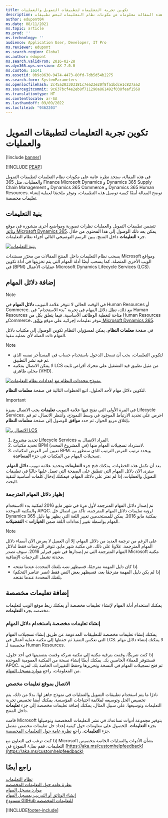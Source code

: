 ```yaml
---
title: تكوين تجربة التعليمات لتطبيقات التمويل والعمليات
description: توفر هذه المقالة معلومات عن مكونات نظام التعليمات لبعض تطبيقات Microsoft Dynamics 365.
author: edupont04
ms.date: 08/11/2021
ms.topic: article
ms.prod: ''
ms.technology: ''
audience: Application User, Developer, IT Pro
ms.reviewer: edupont
ms.search.region: Global
ms.author: edupont
ms.search.validFrom: 2016-02-28
ms.dyn365.ops.version: AX 7.0.0
ms.custom: 16141
ms.assetid: 0b9c8630-9474-4473-80fd-7db5d54b2275
ms.search.form: SystemParameters
ms.openlocfilehash: 2c45a203303181c7ea23e20f8fa1bdce1c827aa2
ms.sourcegitcommit: 9c637bcf4e2eb8f711290a861492f038feaf1568
ms.translationtype: HT
ms.contentlocale: ar-SA
ms.lasthandoff: 09/09/2022
ms.locfileid: "9462203"
---
```

# <a name="configure-the-help-experience-for-finance-and-operations-apps"></a>تكوين تجربة التعليمات لتطبيقات التمويل والعمليات

[!include [banner](../includes/banner.md)]


[!INCLUDE [PEAP](../../../includes/peap-1.md)]

في هذه المقالة، ستجد نظرة عامة على مكونات نظام التعليمات لتطبيقات التمويل والعمليات، مثل 365‎ Finance Microsoft Dynamics و Dynamics 365 Supply Chain Management و Dynamics 365 Commerce و Dynamics 365 Human Resources. توضح المقالة أيضًا كيفية توصيل هذه التطبيقات، وتوفر ملخصًا لعملية إنشاء تعليمات مخصصة.

## <a name="help-architecture"></a>بنية التعليمات

تتضمن تطبيقات التمويل والعمليات نظرات تصورية ومواضيع أخرى منشورة في موقع [وثائق Microsoft Dynamics 365](/dynamics365/). يمكن بعد ذلك الوصول إلى هذا المحتوى من خلال جزء **التعليمات** داخل المنتج. يبين الرسم التوضيحي التالي أجزاء نظام التعليمات.

[![بنية التعليمات.](./media/help-architecture.png)](./media/help-architecture.png)

يسحب نظام التعليمات داخل المنتج المقالات من محرّر مستندات Microsoft ومواقع الويب الأخرى المتصلة. كما يسحب أيضًا أدلة المهام التي يتم تخزينها في ‏‫أداة تكوين عمليات الأعمال (BPM)‬ في Microsoft Dynamics Lifecycle Services (LCS).

## <a name="adding-task-guides"></a>إضافة دلائل المهام

> [!NOTE]
> في الوقت الحالي لا تتوفر علامة التبويب **دلائل المهام** في Human Resources أو Commerce. <!--We are currently working to enable this functionality in a future release.--> مع ذلك، تظل دلائل المهام في تجربة "بدء الاستخدام" في Human Resources متاحة لتغطية الوظائف الأساسية. فيما يتعلق بكل من Human Resources وCommerce، تتوفر تعليمات إجرائية على موقع [وثائق Microsoft Dynamics 365](/dynamics365/).

في صفحة **معلمات النظام**، يمكن لمسؤولي النظام تكوين الوصول إلى مكتبات دلائل المهام ذات الصلة لأي عملية تنفيذ.

> [!NOTE]
> - لتكوين التعليمات، يجب أن تسجل الدخول باستخدام حساب في المستأجر نفسه الذي تم فيه نشر التطبيق.
> - لا يمكن الاتصال بمكتبة LCS من مثيل تطبيق قيد التشغيل على محرك أقراص ثابت محلي ظاهري (VHD).

[![نموذج محددات النظام مع إعدادات نظام التعليمات.](./media/system-parameters_ops-1024x437.png)](./media/system-parameters_ops.png)

لتكوين دلائل مهام لأحد الحلول، اتبع الخطوات التالية في صفحة **معلمات النظام**.

> [!IMPORTANT]
> في المرة الأولى التي تفتح فيها علامة التبويب **تعليمات** يجب الاتصال بميزة Lifecycle Services. احرص على تحديد الارتباط الموجود في وسط النموذج، وانتظر الاتصال، ثم قم بإغلاق مربع الحوار، ثم حدد **موافق** للوصول إلى صفحة **معلمات النظام**.
>
> [![الاتصال بـ LCS](./media/connect-to-lcs-crop-1024x365.png "الاتصال بـ LCS.")](./media/connect-to-lcs-crop.png)

1. تحديد مشروع Lifecycle Services المراد الاتصال به.
2. تحديد مكتبات BPM (في المشروع المحدد) لاسترداد تسجيلات المهام منها.
3. تعيين أمر العرض لمكتبات BPM. ويحدد ترتيب العرض الترتيب الذي ستظهر به تسجيلات المهام من المكتبات في جزء **المساعدة**.

بعد أن تكمل هذه الخطوات، يمكنك فتح جزء **التعليمات** وتحديد علامة تبويب **دلائل المهام**. سترى الآن دلائل المهام التي تنطبق على الصفحة التي تعمل عليها حاليًا في تطبيقات التمويل والعمليات. إذا لم تعثر على دلائك المهام، فيمكنك إدخال كلمات أساسية لتنقية البحث.

### <a name="showing-translated-task-guides"></a>إظهار دلائل المهام المترجمة

تم إصدار دلائل المهام المترجمة لأول مرة في شهر مايو 2016 لمكتبة بدء الاستخدام والمكتبة الموحدة APQC. لرؤية تعليمات دلائل المهام المترجمة، تأكد من اتصال حل Dynamics 365 بمكتبة مايو 2016. يمكن للمستخدمين تغيير اللغة التي يظهر بها دليل المهام بواسطة تغيير إعدادات اللغة ضمن **الخيارات** &gt; **التفضيلات**.

> [!NOTE]
> على الرغم من ترجمة العديد من دلائل المهام، إلا أن العميل لا يعرض الآن أسماء دلائل المهام المترجمة. علاوةً على ذلك، في مكتبة شهر مايو، تتوفر الترجمات فقط لدلائل المهام المترجمة التي تم إصدارها في شهر فبراير 2016. سوف تصدر Microsoft مكتبة محدثة تشمل الترجمات الإضافية.
>
> - إذا كان دليل المهمة مترجمًا، فسيظهر نصه بلغتك المحددة عندما تفتحه.
> - إذا لم يكن دليل المهمة مترجمًا بعد، فسيظهر بعض النص فقط (نصر عناصر التحكم) بلغتك المحددة عندما تفتحه.

## <a name="adding-custom-help"></a>إضافة تعليمات مخصصة

يمكنك استخدام أدلة المهام لإنشاء تعليمات مخصصة أو يمكنك ربط موقع الويب لتعليمات مخصصة بجزء **التعليمات**.

### <a name="create-custom-help-by-using-task-guides"></a>إنشاء تعليمات مخصصة باستخدام دلائل المهام

يمكنك إنشاء تعليمات مخصصة للتطبيقات المدعومة عن طريق إنشاء تسجيلات المهام التي تعكس التنفيذ ثم حفظها إلى مكتبة عملية أعمال في LCS. لا يمكنك إنشاء دلائل مهام مخصصة لـ Human Resources.

إذا كنت شريكًا، وقمت بترقية مكتبة إلى مكتبة شركة وقمت بتضمينها في أحد حلول، فستتوفر للعملاء الخاصين بك. يمكنك أيضًا إنشاء نسخة من المكتبة العمومية الموحدة APQC، ثم فتح تسجيلات المهام في النسخة وتحريرها وحفظ التغييرات الخاصة بك. لمزيد من المعلومات، راجع [موارد مسجل المهام](../../dev-itpro/user-interface/task-recorder.md).

### <a name="connect-a-custom-help-site"></a>الاتصال بموقع تعليمات مخصص

نادرًا ما يتم استخدام تطبيقات التمويل والعمليات في نموذج جاهز لها. بدلا من ذلك، يتم تخصيص الحل وتوسيعه لملائمة احتياجات المؤسسة. يمكنك أيضا تخصيص تجربة التعليمات وتوسيعها. على سبيل المثال، يمكنك إضافة تعليمات مخصصة إلى جزء **تعليمات** داخل المنتج.

قامت Microsoft بتوفير مجموعة أدوات تساعدك في نشر التعليمات المخصصة وتوصيلها بجزء **التعليمات**. للحصول على معلومات حول كيفية إعداد حل تعليمات مخصص متصل جزء **التعليمات**، راجع [نظرة عامة حول التعليمات المخصصة](../../dev-itpro/help/custom-help-overview.md).

إذا كنت ترغب في التعاون مع Microsoft بشأن الأدوات والعمليات الخاصة بتخصيص التعليمات، فقم بملء النموذج في [https://aka.ms/customhelpfeedback](https://aka.ms/customhelpfeedback)

## <a name="see-also"></a>راجع أيضًا

[نظام التعليمات](help-overview.md)  
[نظرة عامة حول التعليمات المخصصة](../../dev-itpro/help/custom-help-overview.md)  
[موارد مسجل المهام](../../dev-itpro/user-interface/task-recorder.md)  
[إنشاء الوثائق أو التدريب بمسجل المهام](../../dev-itpro/user-interface/task-recorder-training-docs.md)  
[مستودع GitHub للتعليمات المخصصة](https://github.com/microsoft/dynamics356f-o-custom-help)  


[!INCLUDE[footer-include](../../../includes/footer-banner.md)]
